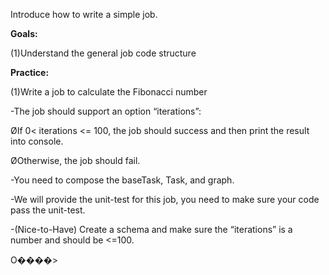 Introduce how to write a simple job.

**Goals:**

\(1\)Understand the general job code structure

**Practice:**

\(1\)Write a job to calculate the Fibonacci number

-The job should support an option “iterations”:

ØIf 0&lt; iterations &lt;= 100, the job should success and then print the result into console.

ØOtherwise, the job should fail.

-You need to compose the baseTask, Task, and graph.

-We will provide the unit-test for this job, you need to make sure your code pass the unit-test.

-\(Nice-to-Have\) Create a schema and make sure the “iterations” is a number and should be &lt;=100.

 O����&gt;

